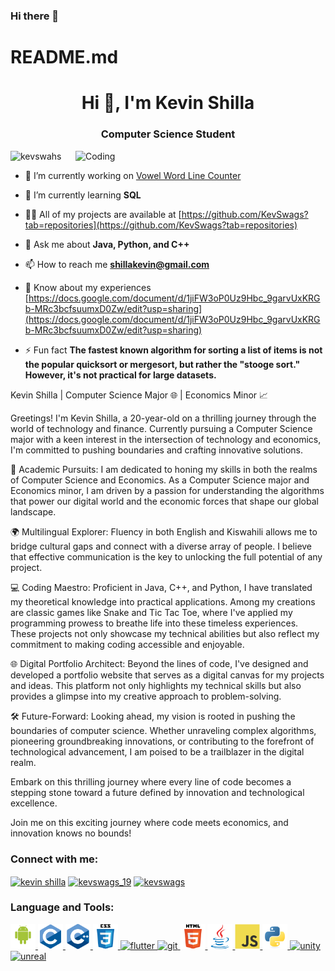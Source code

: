 ### Hi there 👋
# README.md

<h1 align="center">Hi 👋, I'm Kevin Shilla</h1>
<h3 align="center">Computer Science Student</h3>
<img align="right" alt="Coding" width="400" src="https://i.pinimg.com/originals/f1/e7/34/f1e734f9cade86fe737a9aa404ad5677.gif">
<p align="left"> <img src="https://komarev.com/ghpvc/?username=kevswahs&label=Profile%20views&color=0e75b6&style=flat" alt="kevswahs" /> </p>

- 🔭 I’m currently working on [Vowel Word Line Counter](https://github.com/KevSwags/Java/tree/main/Project4)

- 🌱 I’m currently learning **SQL**

- 👨‍💻 All of my projects are available at [https://github.com/KevSwags?tab=repositories](https://github.com/KevSwags?tab=repositories)

- 💬 Ask me about **Java, Python, and C++**

- 📫 How to reach me **shillakevin@gmail.com**

- 📄 Know about my experiences [https://docs.google.com/document/d/1jiFW3oP0Uz9Hbc_9garvUxKRGb-MRc3bcfsuumxD0Zw/edit?usp=sharing](https://docs.google.com/document/d/1jiFW3oP0Uz9Hbc_9garvUxKRGb-MRc3bcfsuumxD0Zw/edit?usp=sharing)

- ⚡ Fun fact **The fastest known algorithm for sorting a list of items is not the popular quicksort or mergesort, but rather the "stooge sort." However, it's not practical for large datasets.**

 Kevin Shilla | Computer Science Major 🌐 | Economics Minor 📈

Greetings! I'm Kevin Shilla, a 20-year-old on a thrilling journey through the world of technology and finance. Currently pursuing a Computer Science major with a keen interest in the intersection of technology and economics, I'm committed to pushing boundaries and crafting innovative solutions.

🚀 Academic Pursuits:
I am dedicated to honing my skills in both the realms of Computer Science and Economics. As a Computer Science major and Economics minor, I am driven by a passion for understanding the algorithms that power our digital world and the economic forces that shape our global landscape.

🌍 Multilingual Explorer:
Fluency in both English and Kiswahili allows me to bridge cultural gaps and connect with a diverse array of people. I believe that effective communication is the key to unlocking the full potential of any project.

💻 Coding Maestro:
Proficient in Java, C++, and Python, I have translated my theoretical knowledge into practical applications. Among my creations are classic games like Snake and Tic Tac Toe, where I've applied my programming prowess to breathe life into these timeless experiences. These projects not only showcase my technical abilities but also reflect my commitment to making coding accessible and enjoyable.

🌐 Digital Portfolio Architect:
Beyond the lines of code, I've designed and developed a portfolio website that serves as a digital canvas for my projects and ideas. This platform not only highlights my technical skills but also provides a glimpse into my creative approach to problem-solving.

🛠️ Future-Forward:
Looking ahead, my vision is rooted in pushing the boundaries of computer science. Whether unraveling complex algorithms, pioneering groundbreaking innovations, or contributing to the forefront of technological advancement, I am poised to be a trailblazer in the digital realm.

Embark on this thrilling journey where every line of code becomes a stepping stone toward a future defined by innovation and technological excellence.

Join me on this exciting journey where code meets economics, and innovation knows no bounds!

<h3 align="left">Connect with me:</h3>
<p align="left">
<a href="https://linkedin.com/in/kevin shilla" target="blank"><img align="center" src="https://raw.githubusercontent.com/rahuldkjain/github-profile-readme-generator/master/src/images/icons/Social/linked-in-alt.svg" alt="kevin shilla" height="30" width="40" /></a>
<a href="https://instagram.com/kevswags_19" target="blank"><img align="center" src="https://raw.githubusercontent.com/rahuldkjain/github-profile-readme-generator/master/src/images/icons/Social/instagram.svg" alt="kevswags_19" height="30" width="40" /></a>
<a href="https://www.leetcode.com/kevswags" target="blank"><img align="center" src="https://raw.githubusercontent.com/rahuldkjain/github-profile-readme-generator/master/src/images/icons/Social/leet-code.svg" alt="kevswags" height="30" width="40" /></a>
</p>

<h3 align="left">Language and Tools:</h3>
<p align="left"> <a href="https://developer.android.com" target="_blank" rel="noreferrer"> <img src="https://raw.githubusercontent.com/devicons/devicon/master/icons/android/android-original-wordmark.svg" alt="android" width="40" height="40"/> </a> <a href="https://www.cprogramming.com/" target="_blank" rel="noreferrer"> <img src="https://raw.githubusercontent.com/devicons/devicon/master/icons/c/c-original.svg" alt="c" width="40" height="40"/> </a> <a href="https://www.w3schools.com/cpp/" target="_blank" rel="noreferrer"> <img src="https://raw.githubusercontent.com/devicons/devicon/master/icons/cplusplus/cplusplus-original.svg" alt="cplusplus" width="40" height="40"/> </a> <a href="https://www.w3schools.com/css/" target="_blank" rel="noreferrer"> <img src="https://raw.githubusercontent.com/devicons/devicon/master/icons/css3/css3-original-wordmark.svg" alt="css3" width="40" height="40"/> </a> <a href="https://flutter.dev" target="_blank" rel="noreferrer"> <img src="https://www.vectorlogo.zone/logos/flutterio/flutterio-icon.svg" alt="flutter" width="40" height="40"/> </a> <a href="https://git-scm.com/" target="_blank" rel="noreferrer"> <img src="https://www.vectorlogo.zone/logos/git-scm/git-scm-icon.svg" alt="git" width="40" height="40"/> </a> <a href="https://www.w3.org/html/" target="_blank" rel="noreferrer"> <img src="https://raw.githubusercontent.com/devicons/devicon/master/icons/html5/html5-original-wordmark.svg" alt="html5" width="40" height="40"/> </a> <a href="https://www.java.com" target="_blank" rel="noreferrer"> <img src="https://raw.githubusercontent.com/devicons/devicon/master/icons/java/java-original.svg" alt="java" width="40" height="40"/> </a> <a href="https://developer.mozilla.org/en-US/docs/Web/JavaScript" target="_blank" rel="noreferrer"> <img src="https://raw.githubusercontent.com/devicons/devicon/master/icons/javascript/javascript-original.svg" alt="javascript" width="40" height="40"/> </a> <a href="https://www.python.org" target="_blank" rel="noreferrer"> <img src="https://raw.githubusercontent.com/devicons/devicon/master/icons/python/python-original.svg" alt="python" width="40" height="40"/> </a> <a href="https://unity.com/" target="_blank" rel="noreferrer"> <img src="https://www.vectorlogo.zone/logos/unity3d/unity3d-icon.svg" alt="unity" width="40" height="40"/> </a> <a href="https://unrealengine.com/" target="_blank" rel="noreferrer"> <img src="https://raw.githubusercontent.com/kenangundogan/fontisto/036b7eca71aab1bef8e6a0518f7329f13ed62f6b/icons/svg/brand/unreal-engine.svg" alt="unreal" width="40" height="40"/> </a> </p>
